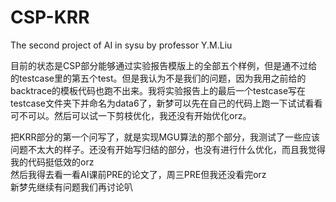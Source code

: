# CSP-KRR
The second project of AI in sysu by professor Y.M.Liu  

目前的状态是CSP部分能够通过实验报告模版上的全部五个样例，但是通不过给的testcase里的第五个test。但是我认为不是我们的问题，因为我用之前给的backtrace的模板代码也跑不出来。我将实验报告上的最后一个testcase写在testcase文件夹下并命名为data6了，新梦可以先在自己的代码上跑一下试试看看可不可以。然后可以试一下剪枝优化，我还没有开始优化orz。  

把KRR部分的第一个问写了，就是实现MGU算法的那个部分，我测试了一些应该问题不太大的样子。还没有开始写归结的部分，也没有进行什么优化，而且我觉得我的代码挺低效的orz  
然后我得去看一看AI课前PRE的论文了，周三PRE但我还没看完orz  
新梦先继续有问题我们再讨论叭
